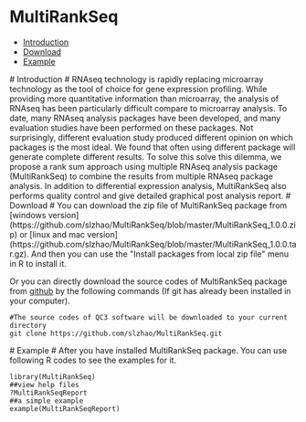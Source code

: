 MultiRankSeq
============
* [Introduction](#Introduction)
* [Download](#download)
* [Example](#example)

<a name="Introduction"/>
# Introduction #
RNAseq technology is rapidly replacing microarray technology as the tool of choice for gene expression profiling. While providing more quantitative information than microarray, the analysis of RNAseq has been particularly difficult compare to microarray analysis. To date, many RNAseq analysis packages have been developed, and many evaluation studies have been performed on these packages.  Not surprisingly, different evaluation study produced different opinion on which packages is the most ideal.  We found that often using different package will generate complete different results.  To solve this solve this dilemma, we propose a rank sum approach using multiple RNAseq analysis package (MultiRankSeq) to combine the results from multiple RNAseq package analysis. In addition to differential expression analysis, MultiRankSeq also performs quality control and give detailed graphical post analysis report.    

<a name="download"/>
# Download #
You can download the zip file of MultiRankSeq package from [windows version](https://github.com/slzhao/MultiRankSeq/blob/master/MultiRankSeq_1.0.0.zip) or [linux and mac version](https://github.com/slzhao/MultiRankSeq/blob/master/MultiRankSeq_1.0.0.tar.gz). And then you can use the "Install packages from local zip file" menu in R to install it.

Or you can directly download the source codes of MultiRankSeq package from [github](https://github.com/slzhao/MultiRankSeq) by the following commands (If git has already been installed in your computer).

	#The source codes of QC3 software will be downloaded to your current directory
	git clone https://github.com/slzhao/MultiRankSeq.git

<a name="example"/>
# Example #
After you have installed MultiRankSeq package. You can use following R codes to see the examples for it.

	library(MultiRankSeq)
	##view help files
	?MultiRankSeqReport
	##a simple example
	example(MultiRankSeqReport)